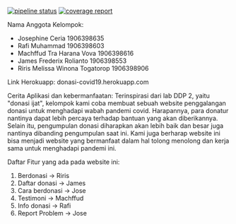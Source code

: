 [![pipeline status](https://gitlab.com/rafimuhammad01/donasi-covid19-ppw-kel12/badges/master/pipeline.svg)](https://gitlab.com/rafimuhammad01/donasi-covid19-ppw-kel12/commits/master)
[![coverage report](https://gitlab.com/rafimuhammad01/donasi-covid19-ppw-kel12/badges/master/coverage.svg)](https://gitlab.com/rafimuhammad01/donasi-covid19-ppw-kel12/commits/master)

Nama Anggota Kelompok:

- Josephine Ceria 					1906398635	
- Rafi Muhammad 					1906398603	
- Machffud Tra Harana Vova 			1906398616	
- James Frederix Rolianto 			1906398553	
- Riris Melissa Winona Togatorop	1906398906


Link Herokuapp: donasi-covid19.herokuapp.com

Cerita Aplikasi dan kebermanfaatan:
	Terinspirasi dari lab DDP 2, yaitu "donasi ijat", kelompok kami coba membuat sebuah website penggalangan donasi untuk menghadapi wabah pandemi covid. Harapannya, para donatur nantinya dapat lebih percaya terhadap bantuan yang akan diberikannya. Selain itu, pengumpulan donasi diharapkan akan lebih baik dan besar juga nantinya dibanding pengumpulan saat ini. Kami juga berharap website ini bisa menjadi website yang bermanfaat dalam hal tolong menolong dan kerja sama untuk menghadapi pandemi ini.

Daftar Fitur yang ada pada website ini:
1. 	Berdonasi -> Riris
2. 	Daftar donasi ->  James
3. 	Cara berdonasi -> Jose
4. 	Testimoni -> Machffud
5. 	Info donasi -> Rafi
6.	Report Problem -> Jose